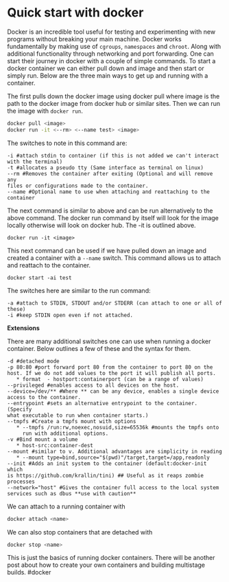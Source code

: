 # Quick start with docker

Docker is an incredible tool useful for testing and experimenting with
new programs without breaking your main machine. Docker works
fundamentally by making use of `cgroups`, `namespaces` and `chroot`. Along
with additional functionality through networking and port forwarding.
One can start their journey in docker with a couple of simple commands.
To start a docker container we can either pull down and image and then
start or simply run. Below are the three main ways to get up and running
with a container. 

The first pulls down the docker image using docker pull where image is
the path to the docker image from docker hub or similar sites. Then we
can run the image with `docker run`.

```bash
docker pull <image>
docker run -it <--rm> <--name test> <image>
```
The switches to note in this command are:
```
-i #attach stdin to container (if this is not added we can't interact
with the terminal)
-t #allocates a pseudo tty (Same interface as terminal on linux)
--rm #Removes the container after exiting (Optional and will remove any
files or configurations made to the container.
--name #Optional name to use when attaching and reattaching to the
container
```

The next command is similar to above and can be run alternatively to the
above command. The docker run command by itself will look for the image
locally otherwise will look on docker hub. The -it is outlined above.
```
docker run -it <image>
```

This next command can be used if we have pulled down an image and created
a container with a `--name` switch. This command allows us to attach and
reattach to the container. 
```
docker start -ai test
```
The switches here are similar to the run command:
```
-a #attach to STDIN, STDOUT and/or STDERR (can attach to one or all of
these)
-i #keep STDIN open even if not attached.
```

**Extensions**

There are many additional switches one can use when running a docker
container. Below outlines a few of these and the syntax for them.

```
-d #detached mode 
-p 80:80 #port forward port 80 from the container to port 80 on the
host. If we do not add values to the port it will publish all ports.
   * format  - hostport:containerport (can be a range of values)
--privileged #enables access to all devices on the host. 
--device=/dev/** #Where ** can be any device, enables a single device
access to the container.
--entrypoint #sets an alternative entrypoint to the container. (Specify
what executable to run when container starts.)
--tmpfs #Create a tmpfs mount with options
   * --tmpfs /run:rw,noexec,nosuid,size=65536k #mounts the tmpfs onto
     run with additional options.
-v #Bind mount a volume
   * host-src:container-dest
--mount #similar to v. Additional advantages are simplicity in reading
   * --mount type=bind,source="$(pwd)"/target,target=/app,readonly 
--init #Adds an init system to the container (default:docker-init which
is https://github.com/krallin/tini) ## Useful as it reaps zombie
processes
--network="host" #Gives the container full access to the local system
services such as dbus **use with caution**
```

We can attach to a running container with
```bash
docker attach <name>
```

We can also stop containers that are detached with 
```bash
docker stop <name>
```

This is just the basics of running docker containers. There will be
another post about how to create your own containers and building
multistage builds.
    #docker

